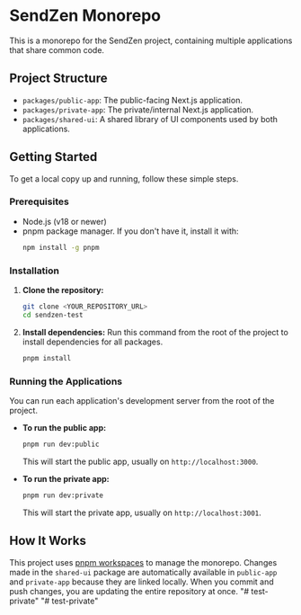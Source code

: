 # SendZen Monorepo

This is a monorepo for the SendZen project, containing multiple applications that share common code.

## Project Structure

*   `packages/public-app`: The public-facing Next.js application.
*   `packages/private-app`: The private/internal Next.js application.
*   `packages/shared-ui`: A shared library of UI components used by both applications.

## Getting Started

To get a local copy up and running, follow these simple steps.

### Prerequisites

*   Node.js (v18 or newer)
*   pnpm package manager. If you don't have it, install it with:
    ```sh
    npm install -g pnpm
    ```

### Installation

1.  **Clone the repository:**
    ```sh
    git clone <YOUR_REPOSITORY_URL>
    cd sendzen-test
    ```

2.  **Install dependencies:**
    Run this command from the root of the project to install dependencies for all packages.
    ```sh
    pnpm install
    ```

### Running the Applications

You can run each application's development server from the root of the project.

*   **To run the public app:**
    ```sh
    pnpm run dev:public
    ```
    This will start the public app, usually on `http://localhost:3000`.

*   **To run the private app:**
    ```sh
    pnpm run dev:private
    ```
    This will start the private app, usually on `http://localhost:3001`.

## How It Works

This project uses [pnpm workspaces](https://pnpm.io/workspaces) to manage the monorepo. Changes made in the `shared-ui` package are automatically available in `public-app` and `private-app` because they are linked locally. When you commit and push changes, you are updating the entire repository at once.
"# test-private" 
"# test-private" 

